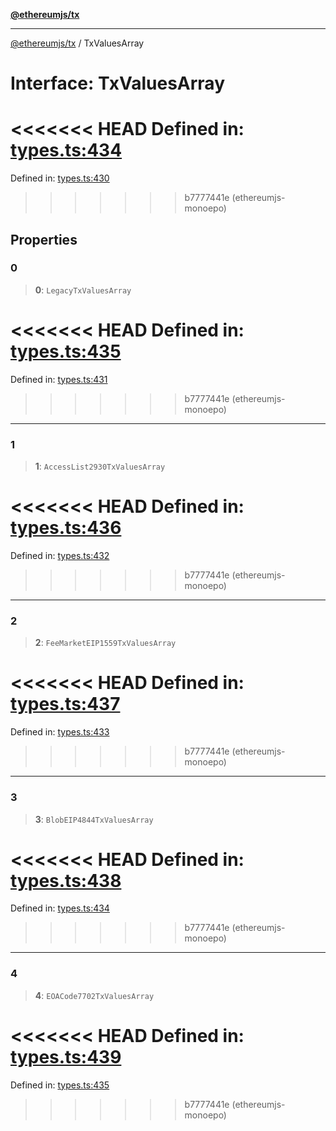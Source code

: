 [**@ethereumjs/tx**](../README.md)

***

[@ethereumjs/tx](../README.md) / TxValuesArray

# Interface: TxValuesArray

<<<<<<< HEAD
Defined in: [types.ts:434](https://github.com/ethereumjs/ethereumjs-monorepo/blob/master/packages/tx/src/types.ts#L434)
=======
Defined in: [types.ts:430](https://github.com/Dargon789/ethereumjs-monorepo/blob/master/packages/tx/src/types.ts#L430)
>>>>>>> b7777441e (ethereumjs-monoepo)

## Properties

### 0

> **0**: `LegacyTxValuesArray`

<<<<<<< HEAD
Defined in: [types.ts:435](https://github.com/ethereumjs/ethereumjs-monorepo/blob/master/packages/tx/src/types.ts#L435)
=======
Defined in: [types.ts:431](https://github.com/Dargon789/ethereumjs-monorepo/blob/master/packages/tx/src/types.ts#L431)
>>>>>>> b7777441e (ethereumjs-monoepo)

***

### 1

> **1**: `AccessList2930TxValuesArray`

<<<<<<< HEAD
Defined in: [types.ts:436](https://github.com/ethereumjs/ethereumjs-monorepo/blob/master/packages/tx/src/types.ts#L436)
=======
Defined in: [types.ts:432](https://github.com/Dargon789/ethereumjs-monorepo/blob/master/packages/tx/src/types.ts#L432)
>>>>>>> b7777441e (ethereumjs-monoepo)

***

### 2

> **2**: `FeeMarketEIP1559TxValuesArray`

<<<<<<< HEAD
Defined in: [types.ts:437](https://github.com/ethereumjs/ethereumjs-monorepo/blob/master/packages/tx/src/types.ts#L437)
=======
Defined in: [types.ts:433](https://github.com/Dargon789/ethereumjs-monorepo/blob/master/packages/tx/src/types.ts#L433)
>>>>>>> b7777441e (ethereumjs-monoepo)

***

### 3

> **3**: `BlobEIP4844TxValuesArray`

<<<<<<< HEAD
Defined in: [types.ts:438](https://github.com/ethereumjs/ethereumjs-monorepo/blob/master/packages/tx/src/types.ts#L438)
=======
Defined in: [types.ts:434](https://github.com/Dargon789/ethereumjs-monorepo/blob/master/packages/tx/src/types.ts#L434)
>>>>>>> b7777441e (ethereumjs-monoepo)

***

### 4

> **4**: `EOACode7702TxValuesArray`

<<<<<<< HEAD
Defined in: [types.ts:439](https://github.com/ethereumjs/ethereumjs-monorepo/blob/master/packages/tx/src/types.ts#L439)
=======
Defined in: [types.ts:435](https://github.com/Dargon789/ethereumjs-monorepo/blob/master/packages/tx/src/types.ts#L435)
>>>>>>> b7777441e (ethereumjs-monoepo)
